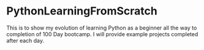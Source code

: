 # PythonLearningFromScratch
This is to show my evolution of learning Python as a beginner all the way to completion of 100 Day bootcamp.  I will provide example projects completed after each day. 
